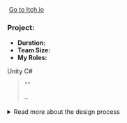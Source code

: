 <div class="project-card">
  <div class="project-flex-container">
    <div class="project-image-column">
      <img src="{{ '/Images/ph.jpg' | relative_url }}" alt="">
      <a href="" class="itchio-link" target="_blank" rel="noopener noreferrer">
        <i class="fa-brands fa-itch-io"></i> Go to Itch.io
      </a>
    </div>
    <div class="project-text-column">
      <h3>Project: </h3>
      <div class="project-meta">
        <ul>
          <li><strong>Duration:</strong> </li>
          <li><strong>Team Size:</strong> </li>
          <li><strong>My Roles:</strong> </li>
        </ul>
      </div>
      <div class="project-tools-summary">
        <span class="tool-tag"><i class="fa-brands fa-unity"></i> Unity</span> 
        <span class="tool-tag"><i class="fa-solid fa-code"></i> C#</span>
      </div>
      <p></p>   
      <blockquote class="testimonial">
        <p>""</p>
        <cite>– </cite>
      </blockquote>
      <div class="project-details-row">
        <details>
          <summary>Read more about the design process</summary>
          <div class="details-content">
            <div class="process-stage">
              <h3>Alpha Stage: </h3>
              <div class="stage-content-flex">
                <div class="stage-gallery">
                  <p class="gallery-label">Process images:</p>
                  <a href="{{ '/Images/ph.jpg' | relative_url }}" target="_blank"><img src="{{ '/Images/ph.jpg' | relative_url }}" alt="" class="gallery-thumbnail"></a>
                </div>
                <div class="stage-description">
                  <p></p>
                  <ul>
                    <li></li>
                  </ul>
                </div>
              </div>
            </div>
            <div class="process-stage">
              <h3>Beta Stage: </h3>
              <div class="stage-content-flex">
                <div class="stage-gallery">
                  <p class="gallery-label">Process images:</p>
                  <a href="{{ '/Images/ph.jpg' | relative_url }}" target="_blank"><img src="{{ '/Images/ph.jpg' | relative_url }}" alt="" class="gallery-thumbnail"></a>
                </div>
                <div class="stage-description">
                  <p></p>
                </div>
              </div>
            </div>
            <div class="process-stage">
              <h3>Gold Stage: </h3>
              <div class="stage-content-flex">
                <div class="stage-gallery">
                  <p class="gallery-label">Results & Details:</p>
                  <a href="{{ '/Images/phg.png' | relative_url }}" target="_blank"><img src="{{ '/Images/phg.png' | relative_url }}" alt="" class="gallery-thumbnail"></a>
                </div>
                <div class="stage-description">
                  <p></p>
                </div>
              </div>
            </div>
            <div class="process-stage">
              <h3>Post-Mortem: </h3>
              <div class="stage-content-flex">
                <div class="stage-gallery">
                  <p class="gallery-label">Key Takeaway:</p>
                  <blockquote class="testimonial">
                    <p></p>
                  </blockquote>
                </div>
                <div class="stage-description">
                  <h4>What Went Well:</h4>
                  <ul><li></li></ul>
                  <h4>What Could Be Improved:</h4>
                  <ul><li></li></ul>
                </div>
              </div>
            </div>
          </div>
        </details>
      </div>
    </div> </div> </div>
